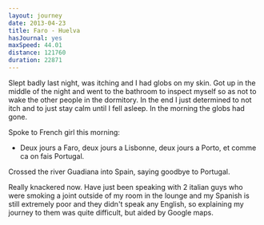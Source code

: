 ```yaml
---
layout: journey
date: 2013-04-23
title: Faro - Huelva
hasJournal: yes
maxSpeed: 44.01
distance: 121760
duration: 22871
---
```

Slept badly last night, was itching and I had globs on my skin. Got up in the middle of the night and went to the bathroom to inspect myself so as not to wake the other people in the dormitory. In the end I just determined to not itch and to just stay calm until I fell asleep. In the morning the globs had gone.

Spoke to French girl this morning:

* Deux jours a Faro, deux jours a Lisbonne, deux jours a Porto, et comme ca on fais Portugal.

Crossed the river Guadiana into Spain, saying goodbye to Portugal.

Really knackered now. Have just been speaking with 2 italian guys who were smoking a joint outside of my room in the lounge and my Spanish is still extremely poor and they didn't speak any English, so explaining my journey to them was quite difficult, but aided by Google maps.